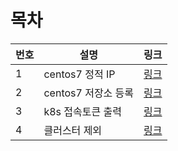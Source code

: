 # 목차

| 번호 | 설명 | 링크 | 
| -- | --- | ---- |
| 1 | centos7 정적 IP | [링크](configure_centos7_staticIP.md) | 
| 2 | centos7 저장소 등록 | [링크](centos_repository.md) | 
| 3 | k8s 접속토큰 출력 | [링크](k8s_print_token.md) | 
| 4 | 클러스터 제외 | [링크](./k8s_reset_cluster.md) | 